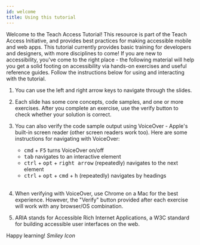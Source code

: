 ```yaml
---
id: welcome
title: Using this tutorial
---
```


Welcome to the Teach Access Tutorial! This resource is part of the Teach Access Initiative, and provides best practices for making accessible mobile and web apps. This tutorial currently provides basic training for developers and designers, with more disciplines to come! If you are new to accessibility, you've come to the right place - the following material will help you get a solid footing on accessibility via hands-on exercises and useful reference guides. Follow the instructions below for using and interacting with the tutorial.

1.  You can use the left and right arrow keys to navigate through the slides.

2.  Each slide has some core concepts, code samples, and one or more exercises. After you complete an exercise,
    use the verify button to check whether your solution is correct.

3.  You can also verify the code sample output using VoiceOver - Apple's built-in screen reader (other screen readers work too). Here are some instructions for navigating with VoiceOver:

    - <kbd>cmd</kbd> + <kbd>F5</kbd> turns VoiceOver on/off
    - <kbd>tab</kbd> navigates to an interactive element
    - <kbd>ctrl</kbd> + <kbd>opt</kbd> + <kbd>right arrow</kbd> (repeatedly)
      navigates to the next element
    - <kbd>ctrl</kbd> + <kbd>opt</kbd> + <kbd>cmd</kbd> + <kbd>h</kbd>
      (repeatedly) navigates by headings
      <br /><br />

4.  When verifying with VoiceOver, use Chrome on a Mac for the best experience. However, the "Verify" button provided after each exercise will work with any browser/OS combination.

5.  ARIA stands for Accessible Rich Internet Applications, a W3C standard for
    building accessible user interfaces on the web.

Happy learning! <i className="fa fa-smile-o"><i className="accessible_elem">Smiley Icon</i></i>
